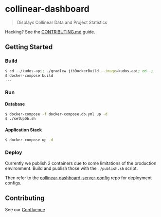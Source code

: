 # collinear-dashboard

> Displays Collinear Data and Project Statistics

Hacking? See the [CONTRIBUTING.md](/CONTRIBUTING.md) guide.

## Getting Started

### Build

```bash
$ cd ../kudos-api; ./gradlew jibDockerBuild --image=kudos-api; cd -;
$ docker-compose build
...
```

### Run

#### Database

```bash
$ docker-compose -f docker-compose.db.yml up -d 
$ ./setUpDb.sh
```

#### Application Stack

```bash
$ docker-compose up -d
```

### Deploy

Currently we publish 2 containers due to some limitations of the production environment.
Build and publish those with the `./publish.sh` script.

Then refer to the [collinear-dashboard-server-config](https://gitlab.com/collinear/collinear-dashboard-server-config) repo for deployment configs.

## Contributing

See our [Confluence](https://collineargroup.atlassian.net/wiki/spaces/COL/pages/687538280/Dev+Ops)
